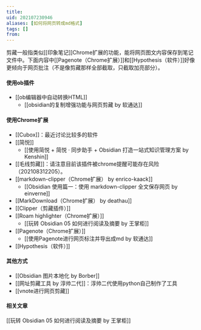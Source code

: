 ```yaml
---
title: 
uid: 202107230946
aliases: [如何将网页转成md格式]
tags: []
from: 
---
```

剪藏一般指类似[[印象笔记]]Chrome扩展的功能，能将网页图文内容保存到笔记文件中。下面内容中[[Pagenote（Chrome扩展）]]和[[Hypothesis（软件）]]好像更倾向于网页批注（不是像剪藏那样全部截取，只截取加亮部分）。

#### 使用ob插件
- [[ob编辑器中自动转换HTML]]
	- [[obsidian的复制增强功能与网页剪藏 by 软通达]]

#### 使用Chrome扩展
- [[Cubox]]：最近讨论比较多的软件
- [[简悦]]
	- [[使用简悦 + 简悦 · 同步助手 + Obsidian 打造一站式知识管理方案 by Kenshin]]
- [[毛线剪藏]]：请注意目前该插件被chrome提醒可能存在风险（202108312205）。
- [[markdown-clipper（Chrome扩展） by enrico-kaack]]
	- [[Obsidian 使用篇一：使用 markdown-clipper 全文保存网页 by einverne]]
- [[MarkDownload（Chrome扩展） by deathau]]
- [[Clipper（剪藏插件）]]
- [[Roam highlighter（Chrome扩展）]]
	- [[玩转 Obsidian 05 如何进行阅读及摘要  by 王掌柜]]
- [[Pagenote（Chrome扩展）]]
	- [[使用Pagenote进行网页标注并导出成md by 软通达]]
- [[Hypothesis（软件）]]

#### 其他方式
- [[Obsidian 图片本地化 by Borber]]
- [[网址剪藏工具 by 淳帅二代]]：淳帅二代使用python自己制作了工具
- [[vnote进行网页剪藏]]

#### 相关文章
[[玩转 Obsidian 05 如何进行阅读及摘要  by 王掌柜]]